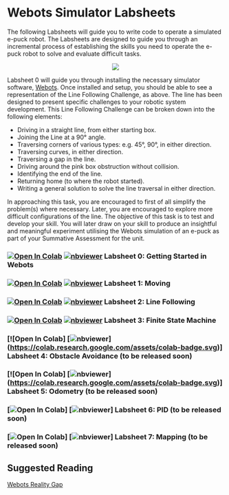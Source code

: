 # Webots Simulator Labsheets

The following Labsheets will guide you to write code to operate a simulated e-puck robot. The Labsheets are designed to guide you through an incremental process of establishing the skills you need to operate the e-puck robot to solve and evaluate difficult tasks. 

<p align="center">
  <img src="https://github.com/paulodowd/EMATM0053_21_22/blob/main/images/Webots_ArenaFloor.png?raw=true">
 </p>

Labsheet 0 will guide you through installing the necessary simulator software, <a href="https://cyberbotics.com/">Webots</a>.  Once installed and setup, you should be able to see a representation of the Line Following Challenge, as above.  The line has been designed to present specific challenges to your robotic system development. This Line Following Challenge can be broken down into the following elements:

- Driving in a straight line, from either starting box.
- Joining the Line at a 90° angle.
- Traversing corners of various types: e.g. 45°, 90°, in either direction.
- Traversing curves, in either direction.
- Traversing a gap in the line.
- Driving around the pink box obstruction without collision.
- Identifying the end of the line.
- Returning home (to where the robot started).
- Writing a general solution to solve the line traversal in either direction.

In approaching this task, you are encouraged to first of all simplify the problem(s) where necessary. Later, you are encouraged to explore more difficult configurations of the line. The objective of this task is to test and develop your skill. You will later draw on your skill to produce an insightful and meaningful experiment utilising the Webots simulation of an e-puck as part of your Summative Assessment for the unit.

### [![Open In Colab](https://colab.research.google.com/assets/colab-badge.svg)](https://colab.research.google.com/github/paulodowd/EMATM0053_21_22/blob/main/WLabsheets/L0_Webots_GettingStarted.ipynb)  [![nbviewer](https://raw.githubusercontent.com/jupyter/design/master/logos/Badges/nbviewer_badge.svg)](https://nbviewer.jupyter.org/github/paulodowd/EMATM0053_21_22/blob/main/WLabsheets/L0_Webots_GettingStarted.ipynb) Labsheet 0: Getting Started in Webots 

### [![Open In Colab](https://colab.research.google.com/assets/colab-badge.svg)](https://colab.research.google.com/github/paulodowd/EMATM0053_21_22/blob/main/WLabsheets/L1_Moving.ipynb)  [![nbviewer](https://raw.githubusercontent.com/jupyter/design/master/logos/Badges/nbviewer_badge.svg)](https://nbviewer.jupyter.org/github/paulodowd/EMATM0053_21_22/blob/main/WLabsheets/L1_Moving.ipynb) Labsheet 1: Moving 

###  [![Open In Colab](https://colab.research.google.com/assets/colab-badge.svg)](https://colab.research.google.com/github/paulodowd/EMATM0053_21_22/blob/main/WLabsheets/L2_LineFollowing.ipynb)  [![nbviewer](https://raw.githubusercontent.com/jupyter/design/master/logos/Badges/nbviewer_badge.svg)](https://nbviewer.jupyter.org/github/paulodowd/EMATM0053_21_22/blob/main/WLabsheets/L2_LineFollowing.ipynb) Labsheet 2: Line Following

### [![Open In Colab](https://colab.research.google.com/assets/colab-badge.svg)](https://colab.research.google.com/github/paulodowd/EMATM0053_21_22/blob/main/WLabsheets/L3_FiniteStateMachine.ipynb)  [![nbviewer](https://raw.githubusercontent.com/jupyter/design/master/logos/Badges/nbviewer_badge.svg)](https://nbviewer.jupyter.org/github/paulodowd/EMATM0053_21_22/blob/main/WLabsheets/L3_FiniteStateMachine.ipynb) Labsheet 3: Finite State Machine

### [![Open In Colab] [![nbviewer](https://raw.githubusercontent.com/jupyter/design/master/logos/Badges/nbviewer_badge.svg)] (https://colab.research.google.com/assets/colab-badge.svg)] Labsheet 4: Obstacle Avoidance (to be released soon)
<!--
### [![Open In Colab](https://colab.research.google.com/assets/colab-badge.svg)](https://colab.research.google.com/github/paulodowd/EMATM0053_21_22/blob/main/WLabsheets/L4_ObstacleAvoidance.ipynb)  [![nbviewer](https://raw.githubusercontent.com/jupyter/design/master/logos/Badges/nbviewer_badge.svg)](https://nbviewer.jupyter.org/github/paulodowd/EMATM0053_21_22/blob/main/WLabsheets/L4_ObstacleAvoidance.ipynb) Labsheet 4: Obstacle Avoidance
-->
### [![Open In Colab] [![nbviewer](https://raw.githubusercontent.com/jupyter/design/master/logos/Badges/nbviewer_badge.svg)] (https://colab.research.google.com/assets/colab-badge.svg)] Labsheet 5: Odometry (to be released soon)

###  [![Open In Colab](https://colab.research.google.com/assets/colab-badge.svg)] [![nbviewer](https://raw.githubusercontent.com/jupyter/design/master/logos/Badges/nbviewer_badge.svg)] Labsheet 6: PID (to be released soon)

### [![Open In Colab](https://colab.research.google.com/assets/colab-badge.svg)] [![nbviewer](https://raw.githubusercontent.com/jupyter/design/master/logos/Badges/nbviewer_badge.svg)] Labsheet 7: Mapping (to be released soon)




<!--
### [![Open In Colab](https://colab.research.google.com/assets/colab-badge.svg)](https://colab.research.google.com/github/paulodowd/EMATM0053_21_22/blob/main/WLabsheets/L5_Odometry.ipynb)  [![nbviewer](https://raw.githubusercontent.com/jupyter/design/master/logos/Badges/nbviewer_badge.svg)](https://nbviewer.jupyter.org/github/paulodowd/EMATM0053_21_22/blob/main/WLabsheets/L5_Odometry.ipynb) Labsheet 5: Odometry
-->


## Suggested Reading
<a href="https://www.sciencedirect.com/science/article/pii/S0921889014000967?via%3Dihub">Webots Reality Gap</a>

